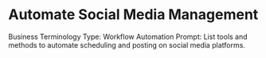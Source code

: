 # Automate Social Media Management

Business Terminology Type: Workflow Automation
Prompt: List tools and methods to automate scheduling and posting on social media platforms.